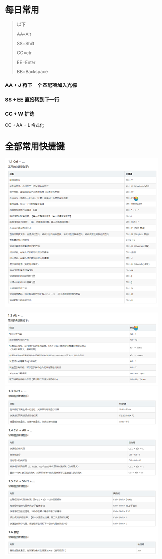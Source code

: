 # 每日常用

> 以下
>
> AA=Alt
>
> SS=Shift
>
> CC=ctrl
>
> EE=Enter
>
> BB=Backspace

### AA + J 将下一个匹配项加入光标

### SS + EE 直接转到下一行

### CC + W 扩选

CC + AA + L 格式化

# 全部常用快捷键

![1718437616139](images/常用快捷键/1718437616139.png)

![1718437639252](images/常用快捷键/1718437639252.png)![1718437681702](images/常用快捷键/1718437681702.png)
